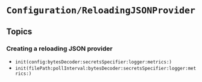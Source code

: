 # ``Configuration/ReloadingJSONProvider``

## Topics

### Creating a reloading JSON provider

- ``init(config:bytesDecoder:secretsSpecifier:logger:metrics:)``
- ``init(filePath:pollInterval:bytesDecoder:secretsSpecifier:logger:metrics:)``
